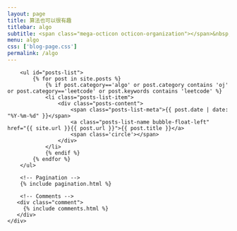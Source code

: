 ```yaml
---
layout: page
title: 算法也可以很有趣
titlebar: algo
subtitle: <span class="mega-octicon octicon-organization"></span>&nbsp;&nbsp; "算法也可以很有趣"
menu: algo
css: ['blog-page.css']
permalink: /algo
---
```


<div class="row">
    <div class="col-md-12">

        <ul id="posts-list">
            {% for post in site.posts %}
                {% if post.category=='algo' or post.category contains 'oj' or post.category=='leetcode' or post.keywords contains 'leetcode' %}
                <li class="posts-list-item">
                    <div class="posts-content">
                        <span class="posts-list-meta">{{ post.date | date: "%Y-%m-%d" }}</span>
                        <a class="posts-list-name bubble-float-left" href="{{ site.url }}{{ post.url }}">{{ post.title }}</a>
                        <span class='circle'></span>
                    </div>
                </li>
                {% endif %}
            {% endfor %}
        </ul> 

        <!-- Pagination -->
        {% include pagination.html %}

        <!-- Comments -->
       <div class="comment">
         {% include comments.html %}
       </div>
    </div>

</div>
<script>
    $(document).ready(function(){

        // Enable bootstrap tooltip
        $("body").tooltip({ selector: '[data-toggle=tooltip]' });

    });
</script>